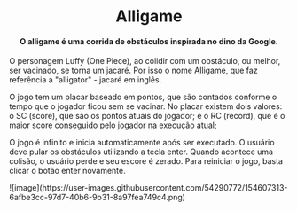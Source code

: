 <h1 align="center">Alligame</h1>

<h4 align="center">O alligame é uma corrida de obstáculos inspirada no dino da Google.</h4>

<p>O personagem Luffy (One Piece), ao colidir com um obstáculo, ou melhor, ser vacinado, se torna um jacaré. Por isso o nome Alligame, que faz referência a "alligator" - jacaré em inglês.</p>
<p>O jogo tem um placar baseado em pontos, que são contados conforme o tempo que o jogador ficou sem se vacinar. No placar existem dois valores: o SC (score), que são os pontos atuais do jogador; e o RC (record), que é o maior score conseguido pelo jogador na execução atual;</p>
<p>O jogo é infinito e inicia automaticamente após ser executado. O usuário deve pular os obstáculos utilizando a tecla enter. Quando acontece uma colisão, o usuário perde e seu escore é zerado. Para reiniciar o jogo, basta clicar o botão enter novamente.</p>
![image](https://user-images.githubusercontent.com/54290772/154607313-6afbe3cc-97d7-40b6-9b31-8a97fea749c4.png)
